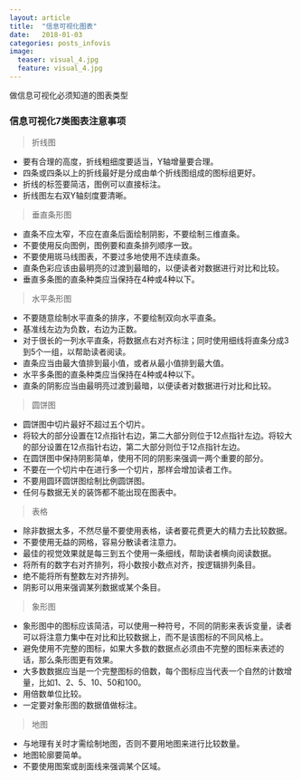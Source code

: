 ```yaml
---
layout: article
title:  "信息可视化图表"
date:   2018-01-03
categories: posts_infovis
image:
  teaser: visual_4.jpg
  feature: visual_4.jpg
---
```

做信息可视化必须知道的图表类型

### 信息可视化7类图表注意事项

>  折线图
- 要有合理的高度，折线粗细度要适当，Y轴增量要合理。
- 四条或四条以上的折线最好是分成由单个折线图组成的图标组更好。
- 折线的标签要简洁，图例可以直接标注。
- 折线图左右双Y轴刻度要清晰。

> 垂直条形图
- 直条不应太窄，不应在直条后面绘制阴影，不要绘制三维直条。
- 不要使用反向图例，图例要和直条排列顺序一致。
- 不要使用斑马线图表，不要过多地使用不连续直条。
- 直条色彩应该由最明亮的过渡到最暗的，以便读者对数据进行对比和比较。
- 垂直多条图的直条种类应当保持在4种或4种以下。

> 水平条形图
- 不要随意绘制水平直条的排序，不要绘制双向水平直条。
- 基准线左边为负数，右边为正数。
- 对于很长的一列水平直条，将数据点右对齐标注；同时使用细线将直条分成3到5个一组，以帮助读者阅读。
- 直条应当由最大值排到最小值，或者从最小值排到最大值。
- 水平多条图的直条种类应当保持在4种或4种以下。
- 直条的阴影应当由最明亮过渡到最暗，以便读者对数据进行对比和比较。

> 圆饼图
- 圆饼图中切片最好不超过五个切片。
- 将较大的部分设置在12点指针右边，第二大部分则位于12点指针左边。将较大的部分设置在12点指针右边，第二大部分则位于12点指针左边。
- 在圆饼图中保持阴影简单，使用不同的阴影来强调一两个重要的部分。
- 不要在一个切片中在进行多一个切片，那样会增加读者工作。
- 不要用圆环圆饼图绘制比例圆饼图。
- 任何与数据无关的装饰都不能出现在图表中。

> 表格
- 除非数据太多，不然尽量不要使用表格，读者要花费更大的精力去比较数据。
- 不要使用无益的网格，容易分散读者注意力。
- 最佳的视觉效果就是每三到五个使用一条细线，帮助读者横向阅读数据。
- 将所有的数字右对齐排列，将小数按小数点对齐，按逻辑排列条目。
- 绝不能将所有整数左对齐排列。
- 阴影可以用来强调某列数据或某个条目。

> 象形图
- 象形图中的图标应该简洁，可以使用一种符号，不同的阴影来表诉变量，读者可以将注意力集中在对比和比较数据上，而不是该图标的不同风格上。
- 避免使用不完整的图标，如果大多数的数据点必须由不完整的图标来表述的话，那么条形图更有效果。 
- 大多数数据应当是一个完整图标的倍数，每个图标应当代表一个自然的计数增量，比如1、2、5、10、50和100。
- 用倍数单位比较。
- 一定要对象形图的数据值做标注。

> 地图
* 与地理有关时才需绘制地图，否则不要用地图来进行比较数量。
* 地图轮廓要简单。
* 不要使用图案或剖面线来强调某个区域。